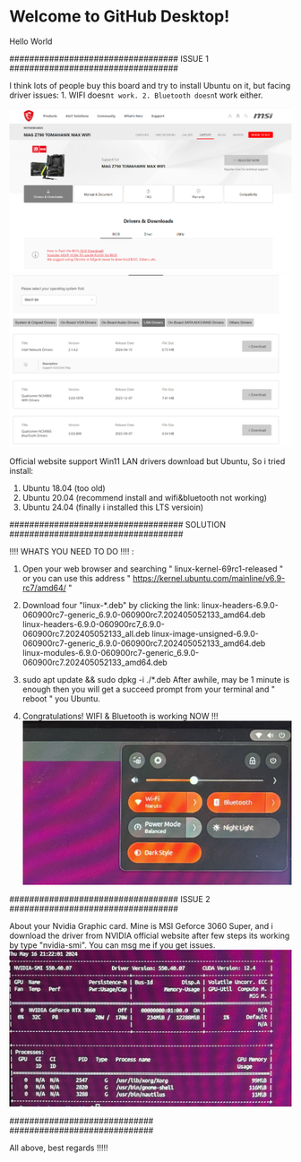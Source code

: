 # Welcome to GitHub Desktop!
Hello World

##################################
ISSUE 1
##################################

I think lots of people buy this board and try to install Ubuntu on it, but facing driver issues:
    1. WIFI doesn`t work.
    2. Bluetooth doesn`t work either.

![alt text](image.png)
![alt text](image-1.png)

Official website support Win11 LAN drivers download but Ubuntu, So i tried install:
1. Ubuntu 18.04 (too old)
2. Ubuntu 20.04 (recommend install and wifi&bluetooth not working)
3. Ubuntu 24.04 (finally i installed this LTS versioin)

###################################
SOLUTION
###################################

!!!! WHATS YOU NEED TO DO !!!! :
1. Open your web browser and searching " linux-kernel-69rc1-released " or you can use this address " https://kernel.ubuntu.com/mainline/v6.9-rc7/amd64/ "

2. Download four "linux-*.deb" by clicking the link:
linux-headers-6.9.0-060900rc7-generic_6.9.0-060900rc7.202405052133_amd64.deb	 
linux-headers-6.9.0-060900rc7_6.9.0-060900rc7.202405052133_all.deb
linux-image-unsigned-6.9.0-060900rc7-generic_6.9.0-060900rc7.202405052133_amd64.deb	 
linux-modules-6.9.0-060900rc7-generic_6.9.0-060900rc7.202405052133_amd64.deb

3. sudo apt update && sudo dpkg -i ./*.deb
After awhile, may be 1 minute is enough then you will get a succeed prompt from your terminal and " reboot " you Ubuntu.

4. Congratulations! WIFI & Bluetooth is working NOW !!!
![alt text](image-2.png)

##################################
ISSUE 2
##################################

About your Nvidia Graphic card.
Mine is MSI Geforce 3060 Super, and i download the driver from NVIDIA official website after few steps its working by type "nvidia-smi". You can msg me if you get issues.
![alt text](image-3.png)


#############################
#############################

All above, best regards !!!!!
